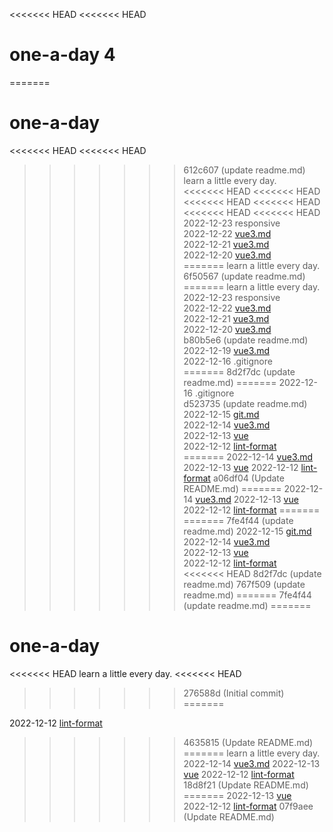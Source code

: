 <<<<<<< HEAD
<<<<<<< HEAD
# one-a-day 4
=======
# one-a-day
<<<<<<< HEAD
<<<<<<< HEAD
>>>>>>> 612c607 (update readme.md)
learn a little every day.  
<<<<<<< HEAD
<<<<<<< HEAD
<<<<<<< HEAD
<<<<<<< HEAD
<<<<<<< HEAD
<<<<<<< HEAD
2022-12-23 responsive   
2022-12-22 [vue3.md](https://github.com/sevenjian/one-a-day/tree/main/vue/vue3.md)  
2022-12-21 [vue3.md](https://github.com/sevenjian/one-a-day/tree/main/vue/vue3.md)  
2022-12-20 [vue3.md](https://github.com/sevenjian/one-a-day/tree/main/vue/vue3.md)  
=======
learn a little every day. 
>>>>>>> 6f50567 (update readme.md)
=======
learn a little every day.  
2022-12-23 responsive   
2022-12-22 [vue3.md](https://github.com/sevenjian/one-a-day/tree/main/vue/vue3.md)  
2022-12-21 [vue3.md](https://github.com/sevenjian/one-a-day/tree/main/vue/vue3.md)  
2022-12-20 [vue3.md](https://github.com/sevenjian/one-a-day/tree/main/vue/vue3.md)  
>>>>>>> b80b5e6 (update readme.md)
2022-12-19 [vue3.md](https://github.com/sevenjian/one-a-day/tree/main/vue/vue3.md)  
2022-12-16 .gitignore  
=======
>>>>>>> 8d2f7dc (update readme.md)
=======
2022-12-16 .gitignore  
>>>>>>> d523735 (update readme.md)
2022-12-15 [git.md](https://github.com/sevenjian/one-a-day/tree/main/git.md)  
2022-12-14 [vue3.md](https://github.com/sevenjian/one-a-day/tree/main/vue/vue3.md)  
2022-12-13 [vue](https://github.com/sevenjian/one-a-day/tree/main/vue)  
2022-12-12 [lint-format](https://github.com/sevenjian/one-a-day/tree/main/lint-format)  
=======
2022-12-14 [vue3.md](https://github.com/sevenjian/one-a-day/tree/main/vue/vue3.md)
2022-12-13 [vue](https://github.com/sevenjian/one-a-day/tree/main/vue)
2022-12-12 [lint-format](https://github.com/sevenjian/one-a-day/tree/main/lint-format)
>>>>>>> a06df04 (Update README.md)
=======
2022-12-14 [vue3.md](https://github.com/sevenjian/one-a-day/tree/main/vue/vue3.md)
2022-12-13 [vue](https://github.com/sevenjian/one-a-day/tree/main/vue)
2022-12-12 [lint-format](https://github.com/sevenjian/one-a-day/tree/main/lint-format)
=======
=======
>>>>>>> 7fe4f44 (update readme.md)
2022-12-15 [git.md](https://github.com/sevenjian/one-a-day/tree/main/git.md)  
2022-12-14 [vue3.md](https://github.com/sevenjian/one-a-day/tree/main/vue/vue3.md)  
2022-12-13 [vue](https://github.com/sevenjian/one-a-day/tree/main/vue)  
2022-12-12 [lint-format](https://github.com/sevenjian/one-a-day/tree/main/lint-format)  
<<<<<<< HEAD
>>>>>>> 8d2f7dc (update readme.md)
>>>>>>> 767f509 (update readme.md)
=======
>>>>>>> 7fe4f44 (update readme.md)
=======
# one-a-day
<<<<<<< HEAD
learn a little every day.
<<<<<<< HEAD
>>>>>>> 276588d (Initial commit)
=======

2022-12-12 [lint-format](https://github.com/sevenjian/one-a-day/tree/main/lint-format)
>>>>>>> 4635815 (Update README.md)
=======
learn a little every day.  
2022-12-14 [vue3.md](https://github.com/sevenjian/one-a-day/tree/main/vue/vue3.md)
2022-12-13 [vue](https://github.com/sevenjian/one-a-day/tree/main/vue)
2022-12-12 [lint-format](https://github.com/sevenjian/one-a-day/tree/main/lint-format)
>>>>>>> 18d8f21 (Update README.md)
=======
2022-12-13 [vue](https://github.com/sevenjian/one-a-day/tree/main/vue)  
2022-12-12 [lint-format](https://github.com/sevenjian/one-a-day/tree/main/lint-format)
>>>>>>> 07f9aee (Update README.md)
